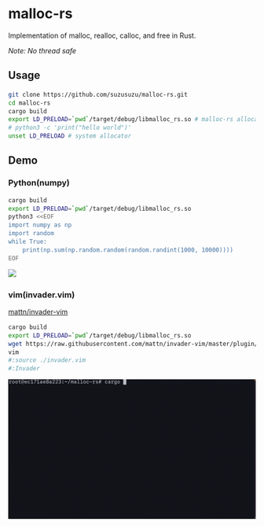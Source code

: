 # malloc-rs

Implementation of malloc, realloc, calloc, and free in Rust.

*Note: No thread safe*

## Usage

```bash
git clone https://github.com/suzusuzu/malloc-rs.git
cd malloc-rs
cargo build
export LD_PRELOAD=`pwd`/target/debug/libmalloc_rs.so # malloc-rs allocator
# python3 -c 'print("hello world")'
unset LD_PRELOAD # system allocator
```

## Demo

### Python(numpy)

```bash
cargo build
export LD_PRELOAD=`pwd`/target/debug/libmalloc_rs.so
python3 <<EOF
import numpy as np
import random
while True:
    print(np.sum(np.random.random(random.randint(1000, 10000))))
EOF
```

![](./img/python.gif)

### vim(invader.vim)

[mattn/invader-vim](https://github.com/mattn/invader-vim)

```bash
cargo build
export LD_PRELOAD=`pwd`/target/debug/libmalloc_rs.so
wget https://raw.githubusercontent.com/mattn/invader-vim/master/plugin/invader.vim
vim
#:source ./invader.vim
#:Invader
```

![](./img/vim.gif)